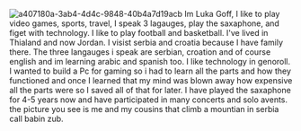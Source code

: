 ![a407180a-3ab4-4d4c-9848-40b4a7d19acb](https://user-images.githubusercontent.com/112539194/187746822-4013734f-b36f-4c50-9eed-54ccb4786e8b.jpg)
Im Luka Goff,
I like to play video games, sports, travel, I speak 3 lagauges, play the saxaphone, and figet with technology. I like to play football and basketball. I've lived in Thialand and now Jordan. I visist serbia and croatia because I have family there. The three langauges i speak are serbian, croation and of course english and im learning arabic and spanish too. I like technology in genoroll. I wanted to build a Pc for gaming so i had to learn all the parts and how they functioned and once I learned that my mind was blown away how expensive all the parts were so I saved all of that for later. I have played the saxaphone for 4-5 years now and have participated in many concerts and solo avents. the picture you see is me and my cousins that climb a mountian in serbia call babin zub.

